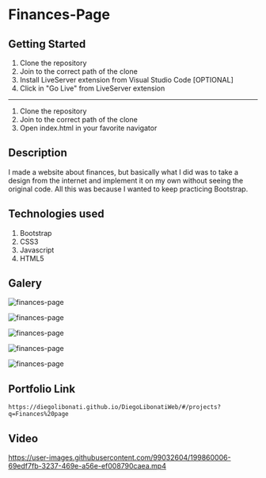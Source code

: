 # Finances-Page

## Getting Started

1. Clone the repository
2. Join to the correct path of the clone
3. Install LiveServer extension from Visual Studio Code [OPTIONAL]
4. Click in "Go Live" from LiveServer extension

---

1. Clone the repository
2. Join to the correct path of the clone
3. Open index.html in your favorite navigator

## Description

I made a website about finances, but basically what I did was to take a design from the internet and implement it on my own without seeing the original code. All this was because I wanted to keep practicing Bootstrap.

## Technologies used

1. Bootstrap
2. CSS3
3. Javascript
4. HTML5

## Galery

![finances-page](https://raw.githubusercontent.com/DiegoLibonati/DiegoLibonatiWeb/main/data/projects/Bootstrap/Imagenes/financespagebt/financespagebt.jpg)

![finances-page](https://raw.githubusercontent.com/DiegoLibonati/DiegoLibonatiWeb/main/data/projects/Bootstrap/Imagenes/financespagebt/financespagebt-1.jpg)

![finances-page](https://raw.githubusercontent.com/DiegoLibonati/DiegoLibonatiWeb/main/data/projects/Bootstrap/Imagenes/financespagebt/financespagebt-2.jpg)

![finances-page](https://raw.githubusercontent.com/DiegoLibonati/DiegoLibonatiWeb/main/data/projects/Bootstrap/Imagenes/financespagebt/financespagebt-3.jpg)

![finances-page](https://raw.githubusercontent.com/DiegoLibonati/DiegoLibonatiWeb/main/data/projects/Bootstrap/Imagenes/financespagebt/financespagebt-4.jpg)

## Portfolio Link

`https://diegolibonati.github.io/DiegoLibonatiWeb/#/projects?q=Finances%20page`

## Video



https://user-images.githubusercontent.com/99032604/199860006-69edf7fb-3237-469e-a56e-ef008790caea.mp4

